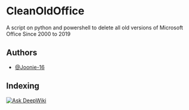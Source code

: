 # CleanOldOffice
A script on python and powershell to delete all old versions of Microsoft Office Since 2000 to 2019

## Authors

- [@Joonie-16](https://github.com/JOONIE-16)

## Indexing

[![Ask DeepWiki](https://deepwiki.com/badge.svg)](https://deepwiki.com/JOONIE-16/CleanOldOffice)

